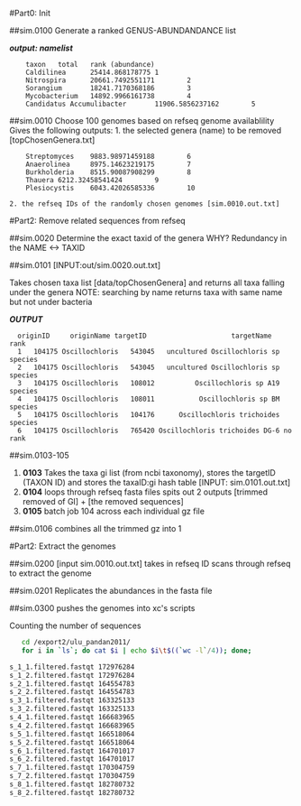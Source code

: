 #Part0: Init

##sim.0100 
Generate a ranked GENUS-ABUNDANDANCE list 

***output: namelist***
```
    taxon   total   rank (abundance)
    Caldilinea      25414.868178775 1
    Nitrospira      20661.7492551171        2
    Sorangium       18241.7170368186        3
    Mycobacterium   14892.9966161738        4
    Candidatus Accumulibacter       11906.5856237162        5
```

##sim.0010
 Choose 100 genomes based on refseq genome availablility
 Gives the following outputs:
	1. the selected genera (name) to be removed [topChosenGenera.txt]
```
    Streptomyces    9883.98971459188        6
    Anaerolinea     8975.14623219175        7
    Burkholderia    8515.90087908299        8
    Thauera 6212.32458541424        9
    Plesiocystis    6043.42026585336        10
```
	2. the refseq IDs of the randomly chosen genomes [sim.0010.out.txt]

#Part2:	Remove related sequences from refseq

##sim.0020
 Determine the exact taxid of the genera 
 WHY? Redundancy in the NAME <-> TAXID 

##sim.0101 [INPUT:out/sim.0020.out.txt]

Takes chosen taxa list [data/topChosenGenera] and returns all taxa falling under the genera 
NOTE: searching by name returns taxa with same name but not under bacteria

***OUTPUT***
```
  originID     originName targetID                     targetName    rank
  1   104175 Oscillochloris   543045   uncultured Oscillochloris sp species
  2   104175 Oscillochloris   543045   uncultured Oscillochloris sp species
  3   104175 Oscillochloris   108012          Oscillochloris sp A19 species
  4   104175 Oscillochloris   108011           Oscillochloris sp BM species
  5   104175 Oscillochloris   104176      Oscillochloris trichoides species
  6   104175 Oscillochloris   765420 Oscillochloris trichoides DG-6 no rank
```

##sim.0103-105
   1. **0103** Takes the taxa gi list (from ncbi taxonomy), stores the targetID (TAXON ID) and stores the taxaID:gi hash table  [INPUT: sim.0101.out.txt]
   2. **0104** loops through refseq fasta files spits out 2 outputs [trimmed removed of GI] + [the removed sequences]
   3. **0105** batch job 104 across each individual gz file

##sim.0106
combines all the trimmed gz into 1

#Part2: Extract the genomes 

##sim.0200 [input sim.0010.out.txt]
	takes in refseq ID 
scans through refseq to extract the genome

##sim.0201
Replicates the abundances in the fasta file

##sim.0300
pushes the genomes into xc's scripts

Counting the number of sequences 
```bash
   cd /export2/ulu_pandan2011/
   for i in `ls`; do cat $i | echo $i\t$((`wc -l`/4)); done;

s_1_1.filtered.fastqt 172976284
s_1_2.filtered.fastqt 172976284
s_2_1.filtered.fastqt 164554783
s_2_2.filtered.fastqt 164554783
s_3_1.filtered.fastqt 163325133
s_3_2.filtered.fastqt 163325133
s_4_1.filtered.fastqt 166683965
s_4_2.filtered.fastqt 166683965
s_5_1.filtered.fastqt 166518064
s_5_2.filtered.fastqt 166518064
s_6_1.filtered.fastqt 164701017
s_6_2.filtered.fastqt 164701017
s_7_1.filtered.fastqt 170304759
s_7_2.filtered.fastqt 170304759
s_8_1.filtered.fastqt 182780732
s_8_2.filtered.fastqt 182780732
```
